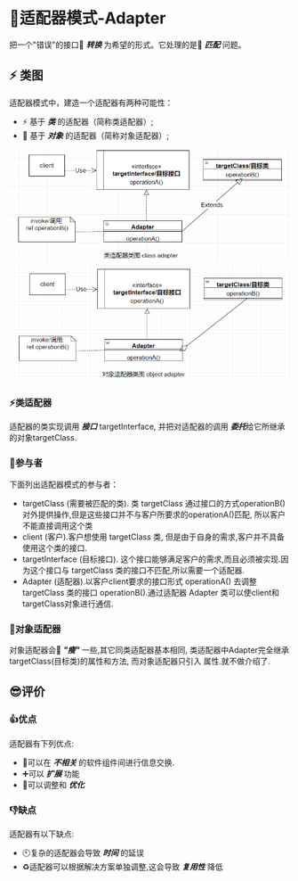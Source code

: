 # :nut_and_bolt:适配器模式-Adapter

把一个"错误"的接口:arrows_counterclockwise: ***转换*** 为希望的形式。它处理的是:couple: ***匹配*** 问题。

## :zap: 类图

适配器模式中，建造一个适配器有两种可能性：
  * :zap: 基于 ***类*** 的适配器（简称类适配器）;
  * :elephant: 基于 ***对象*** 的适配器（简称对象适配器）;

<img src="./../img/design-patterns-01-adapter-class.png"/>

<img src="./../img/design-patterns-01-adapter-object.png">

### :zap:类适配器

适配器的类实现调用 ***接口*** targetInterface, 并把对适配器的调用 ***委托***给它所继承的对象targetClass.


### :boy:参与者

下面列出适配器模式的参与者：
  * targetClass (需要被匹配的类). 类 targetClass 通过接口的方式operationB()对外提供操作,但是这些接口并不与客户所要求的operationA()匹配,
  所以客户不能直接调用这个类
  * client (客户).客户想使用 targetClass 类, 但是由于自身的需求,客户并不具备使用这个类的接口.
  * targetInterface (目标接口). 这个接口能够满足客户的需求,而且必须被实现.因为这个接口与 targetClass 类的接口不匹配,所以需要一个适配器.
  * Adapter (适配器).以客户client要求的接口形式 operationA() 去调整 targetClass 类的接口 operationB().通过适配器 Adapter 类可以使client和targetClass对象进行通信. 

### :elephant:对象适配器

对象适配器会:poultry_leg: ***"瘦"*** 一些,其它同类适配器基本相同, 类适配器中Adapter完全继承targetClass(目标类)的属性和方法, 而对象适配器只引入 属性.就不做介绍了.

## :sunglasses:评价

### :+1:优点

适配器有下列优点:
  * :no_entry_sign:可以在 ***不相关*** 的软件组件间进行信息交换.
  * :heavy_plus_sign:可以 ***扩展*** 功能
  * :pray:可以调整和 ***优化***

### :-1:缺点

适配器有以下缺点:
  * :clock10:复杂的适配器会导致 ***时间*** 的延误
  * :recycle:适配器可以根据解决方案单独调整,这会导致 ***复用性*** 降低

